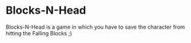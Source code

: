 # Blocks-N-Head
Blocks-N-Head is a game in which you have to save the character from hitting the Falling Blocks ;) 
